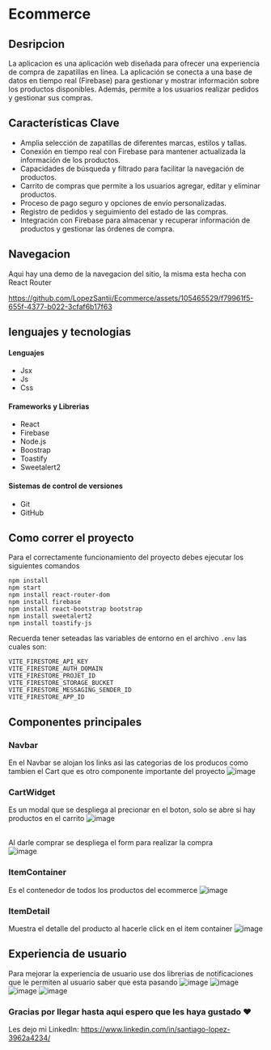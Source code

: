 # Ecommerce

## Desripcion
La aplicacion es una aplicación web diseñada para ofrecer una experiencia de compra de zapatillas en línea. La aplicación se conecta a una base de datos en tiempo real (Firebase) para gestionar y mostrar información sobre los productos disponibles. Además, permite a los usuarios realizar pedidos y gestionar sus compras.

## Características Clave
- Amplia selección de zapatillas de diferentes marcas, estilos y tallas.
- Conexión en tiempo real con Firebase para mantener actualizada la información de los productos.
- Capacidades de búsqueda y filtrado para facilitar la navegación de productos.
- Carrito de compras que permite a los usuarios agregar, editar y eliminar productos.
- Proceso de pago seguro y opciones de envío personalizadas.
- Registro de pedidos y seguimiento del estado de las compras.
- Integración con Firebase para almacenar y recuperar información de productos y gestionar las órdenes de compra.


## Navegacion
Aqui hay una demo de la navegacion del sitio, la misma esta hecha con React Router




https://github.com/LopezSantii/Ecommerce/assets/105465529/f79961f5-655f-4377-b022-3cfaf6b17f63


## lenguajes y tecnologias
#### Lenguajes
- Jsx
- Js
- Css
#### Frameworks y Librerias
- React
- Firebase
- Node.js
- Boostrap
- Toastify
- Sweetalert2
#### Sistemas de control de versiones
- Git
- GitHub

## Como correr el proyecto
Para el correctamente funcionamiento del proyecto debes ejecutar los siguientes comandos
```
npm install
npm start
npm install react-router-dom
npm install firebase
npm install react-bootstrap bootstrap
npm install sweetalert2
npm install toastify-js
```
Recuerda tener seteadas las variables de entorno en el archivo `.env` las cuales son:
```
VITE_FIRESTORE_API_KEY
VITE_FIRESTORE_AUTH_DOMAIN
VITE_FIRESTORE_PROJET_ID
VITE_FIRESTORE_STORAGE_BUCKET
VITE_FIRESTORE_MESSAGING_SENDER_ID
VITE_FIRESTORE_APP_ID
```

## Componentes principales
### Navbar
En el Navbar se alojan los links asi las categorias de los producos como tambien el Cart que es otro componente importante del proyecto
![image](https://github.com/LopezSantii/Ecommerce/assets/105465529/2e085530-f980-4a62-835d-5cfb9592acc3)

### CartWidget
Es un modal que se despliega al precionar en el boton, solo se abre si hay productos en el carrito
![image](https://github.com/LopezSantii/Ecommerce/assets/105465529/3b22f152-221d-422f-b566-fa02a1e26dbb)

<br>Al darle comprar se despliega el form para realizar la compra
<br>![image](https://github.com/LopezSantii/Ecommerce/assets/105465529/fe37d9bf-7f16-4052-bd91-39a2a31dbacb)

### ItemContainer
Es el contenedor de todos los productos del ecommerce
![image](https://github.com/LopezSantii/carritoDeCompras/assets/105465529/5739cd24-9152-4999-a097-ecd887f2c3cc)

### ItemDetail
Muestra el detalle del producto al hacerle click en el item container
![image](https://github.com/LopezSantii/Ecommerce/assets/105465529/1b942d9d-9527-4e04-b799-36a347a42fe7)


## Experiencia de usuario
Para mejorar la experiencia de usuario use dos librerias de notificaciones que le permiten al usuario saber que esta pasando
![image](https://github.com/LopezSantii/Ecommerce/assets/105465529/1ea60224-9d21-4632-b8d9-a197d5250785)
![image](https://github.com/LopezSantii/carritoDeCompras/assets/105465529/3b93ea25-ea69-4b30-b9bd-83a26a981124) 
![image](https://github.com/LopezSantii/Ecommerce/assets/105465529/b174858b-7c5b-4aba-8299-93003492b158)
![image](https://github.com/LopezSantii/Ecommerce/assets/105465529/c2e2da31-6951-4260-a3f7-fe9bf1d224a8)


### Gracias por llegar hasta aqui espero que les haya gustado ❤
Les dejo mi LinkedIn: https://www.linkedin.com/in/santiago-lopez-3962a4234/
